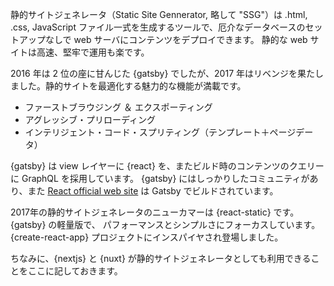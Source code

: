 静的サイトジェネレータ（Static Site Gennerator, 略して "SSG"）は .html, .css, JavaScript ファイル一式を生成するツールで、厄介なデータベースのセットアップなしで web サーバにコンテンツをデプロイできます。
静的な web サイトは高速、堅牢で運用も楽です。

2016 年は 2 位の座に甘んじた {gatsby} でしたが、2017 年はリベンジを果たしました。静的サイトを最適化する魅力的な機能が満載です。

* ファーストブラウジング ＆ エクスポーティング
* アグレッシブ・プリローディング
* インテリジェント・コード・スプリティング（テンプレート＋ページデータ）

{gatsby} は view レイヤーに {react} を、またビルド時のコンテンツのクエリーに GraphQL を採用しています。
{gatsby} にはしっかりしたコミュニティがあり、また [React official web site](https://reactjs.org) は Gatsby でビルドされています。

2017年の静的サイトジェネレータのニューカマーは {react-static} です。
{gatsby} の軽量版で、 パフォーマンスとシンプルさにフォーカスしています。{create-react-app} プロジェクトにインスパイヤされ登場しました。

ちなみに、{nextjs} と {nuxt} が静的サイトジェネレータとしても利用できることをここに記しておきます。
